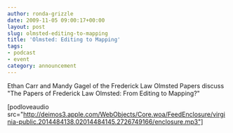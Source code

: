 ```yaml
---
author: ronda-grizzle
date: 2009-11-05 09:00:17+00:00
layout: post
slug: olmsted-editing-to-mapping
title: 'Olmsted: Editing to Mapping'
tags:
- podcast
- event
category: announcement
---
```


Ethan Carr and Mandy Gagel of the Frederick Law Olmsted Papers discuss "The Papers of Frederick Law Olmsted: From Editing to Mapping?"

[podloveaudio src="http://deimos3.apple.com/WebObjects/Core.woa/FeedEnclosure/virginia-public.2014484138.02014484145.2726749166/enclosure.mp3"]
